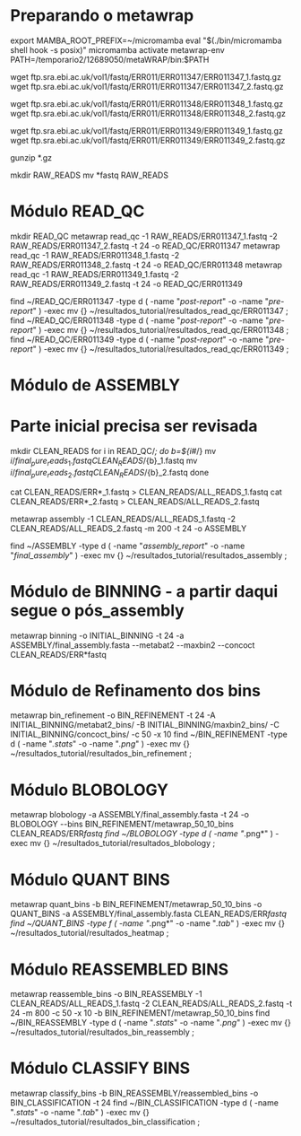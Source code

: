 # Preparando o metawrap
export MAMBA_ROOT_PREFIX=~/micromamba
eval "$(./bin/micromamba shell hook -s posix)"
micromamba activate metawrap-env
PATH=/temporario2/12689050/metaWRAP/bin:$PATH

wget ftp.sra.ebi.ac.uk/vol1/fastq/ERR011/ERR011347/ERR011347_1.fastq.gz
wget ftp.sra.ebi.ac.uk/vol1/fastq/ERR011/ERR011347/ERR011347_2.fastq.gz

wget ftp.sra.ebi.ac.uk/vol1/fastq/ERR011/ERR011348/ERR011348_1.fastq.gz
wget ftp.sra.ebi.ac.uk/vol1/fastq/ERR011/ERR011348/ERR011348_2.fastq.gz

wget ftp.sra.ebi.ac.uk/vol1/fastq/ERR011/ERR011349/ERR011349_1.fastq.gz
wget ftp.sra.ebi.ac.uk/vol1/fastq/ERR011/ERR011349/ERR011349_2.fastq.gz

gunzip *.gz

mkdir RAW_READS
mv *fastq RAW_READS

# Módulo READ_QC
mkdir READ_QC
metawrap read_qc -1 RAW_READS/ERR011347_1.fastq -2 RAW_READS/ERR011347_2.fastq -t 24 -o READ_QC/ERR011347
metawrap read_qc -1 RAW_READS/ERR011348_1.fastq -2 RAW_READS/ERR011348_2.fastq -t 24 -o READ_QC/ERR011348
metawrap read_qc -1 RAW_READS/ERR011349_1.fastq -2 RAW_READS/ERR011349_2.fastq -t 24 -o READ_QC/ERR011349

find ~/READ_QC/ERR011347 -type d \( -name "*post-report*" -o -name "*pre-report*" \) -exec mv {} ~/resultados_tutorial/resultados_read_qc/ERR011347 \;
find ~/READ_QC/ERR011348 -type d \( -name "*post-report*" -o -name "*pre-report*" \) -exec mv {} ~/resultados_tutorial/resultados_read_qc/ERR011348 \;
find ~/READ_QC/ERR011349 -type d \( -name "*post-report*" -o -name "*pre-report*" \) -exec mv {} ~/resultados_tutorial/resultados_read_qc/ERR011349 \;

# Módulo de ASSEMBLY
# Parte inicial precisa ser revisada
mkdir CLEAN_READS
for i in READ_QC/*; do 
	b=${i#*/}
	mv ${i}/final_pure_reads_1.fastq CLEAN_READS/${b}_1.fastq
	mv ${i}/final_pure_reads_2.fastq CLEAN_READS/${b}_2.fastq
done

cat CLEAN_READS/ERR*_1.fastq > CLEAN_READS/ALL_READS_1.fastq
cat CLEAN_READS/ERR*_2.fastq > CLEAN_READS/ALL_READS_2.fastq

metawrap assembly -1 CLEAN_READS/ALL_READS_1.fastq -2 CLEAN_READS/ALL_READS_2.fastq -m 200 -t 24 -o ASSEMBLY

find ~/ASSEMBLY -type d \( -name "*assembly_report*" -o -name "*final_assembly*" \) -exec mv {} ~/resultados_tutorial/resultados_assembly \;

# Módulo de BINNING - a partir daqui segue o pós_assembly
metawrap binning -o INITIAL_BINNING -t 24 -a ASSEMBLY/final_assembly.fasta --metabat2 --maxbin2 --concoct CLEAN_READS/ERR*fastq

# Módulo de Refinamento dos bins
metawrap bin_refinement -o BIN_REFINEMENT -t 24 -A INITIAL_BINNING/metabat2_bins/ -B INITIAL_BINNING/maxbin2_bins/ -C INITIAL_BINNING/concoct_bins/ -c 50 -x 10
find ~/BIN_REFINEMENT -type d \( -name "*.stats*" -o -name "*.png*" \) -exec mv {} ~/resultados_tutorial/resultados_bin_refinement \;

# Módulo BLOBOLOGY
metawrap blobology -a ASSEMBLY/final_assembly.fasta -t 24 -o BLOBOLOGY --bins BIN_REFINEMENT/metawrap_50_10_bins CLEAN_READS/ERR*fastq
find ~/BLOBOLOGY -type d \( -name "*.png*" \) -exec mv {} ~/resultados_tutorial/resultados_blobology \;

# Módulo QUANT BINS
metawrap quant_bins -b BIN_REFINEMENT/metawrap_50_10_bins -o QUANT_BINS -a ASSEMBLY/final_assembly.fasta CLEAN_READS/ERR*fastq
find ~/QUANT_BINS -type f \( -name "*.png*" -o -name "*.tab*" \) -exec mv {} ~/resultados_tutorial/resultados_heatmap \;

# Módulo REASSEMBLED BINS
metawrap reassemble_bins -o BIN_REASSEMBLY -1 CLEAN_READS/ALL_READS_1.fastq -2 CLEAN_READS/ALL_READS_2.fastq -t 24 -m 800 -c 50 -x 10 -b BIN_REFINEMENT/metawrap_50_10_bins
find ~/BIN_REASSEMBLY -type d \( -name "*.stats*" -o -name "*.png*" \) -exec mv {} ~/resultados_tutorial/resultados_bin_reassembly \;

# Módulo CLASSIFY BINS
metawrap classify_bins -b BIN_REASSEMBLY/reassembled_bins -o BIN_CLASSIFICATION -t 24
find ~/BIN_CLASSIFICATION -type d \( -name "*.stats*" -o -name "*.tab*" \) -exec mv {} ~/resultados_tutorial/resultados_bin_classification \;


